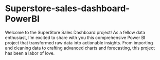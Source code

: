 # Superstore-sales-dashboard-PowerBI
Welcome to the SuperStore Sales Dashboard project! As a fellow data enthusiast, I'm excited to share with you this comprehensive Power BI project that transformed raw data into actionable insights. From importing and cleaning data to crafting advanced charts and forecasting, this project has been a labor of love.
